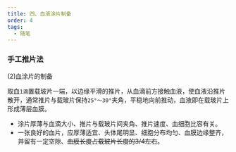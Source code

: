 ```yaml
---
title: 四、血液涂片制备
order: 4
tags:
  - 随笔
---
```

<kaodian/>
<!--startPrint-->

### 手工推片法 
(2)血涂片的制备 

取血`1滴`置载玻片一端，以边缘平滑的推片，从血滴前方接触血液，使血液沿推片散开，通常推片与载玻片保持`25°～30°`夹角，平稳地向前推动，血液即在载玻片上形成薄层血膜。

* 涂片厚薄与血滴大小、推片与载玻片间夹角、推片速度、血细胞比容有关。
* 一张良好的血片，应厚薄适宜、头体尾明显、细胞分布均匀、血膜边缘整齐，并留有一定空隙、~~血膜长度占载玻片长度的3/4左右~~。

<!--endPrint-->
<beiti/>
